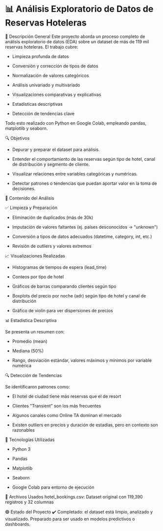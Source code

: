 # 📊 Análisis Exploratorio de Datos de Reservas Hoteleras



🧾 Descripción General
Este proyecto aborda un proceso completo de análisis exploratorio de datos (EDA) sobre un dataset de más de 119 mil reservas hoteleras. El trabajo cubre:


- Limpieza profunda de datos

- Conversión y corrección de tipos de datos

- Normalización de valores categóricos

- Análisis univariado y multivariado

- Visualizaciones comparativas y explicativas

- Estadísticas descriptivas

- Detección de tendencias clave

Todo esto realizado con Python en Google Colab, empleando pandas, matplotlib y seaborn.


🔍 Objetivos

- Depurar y preparar el dataset para análisis.

- Entender el comportamiento de las reservas según tipo de hotel, canal de distribución y segmento de cliente.

- Visualizar relaciones entre variables categóricas y numéricas.

- Detectar patrones o tendencias que puedan aportar valor en la toma de decisiones.


📂 Contenido del Análisis

✅ Limpieza y Preparación

- Eliminación de duplicados (más de 30k)

- Imputación de valores faltantes (ej. países desconocidos → "unknown")

- Conversión a tipos de datos adecuados (datetime, category, int, etc.)

- Revisión de outliers y valores extremos



📈 Visualizaciones Realizadas

- Histogramas de tiempos de espera (lead_time)

- Conteos por tipo de hotel

- Gráficos de barras comparando clientes según tipo

- Boxplots del precio por noche (adr) según tipo de hotel y canal de distribución

- Gráfico de violín para ver dispersiones de precios



📊 Estadística Descriptiva

Se presenta un resumen con:

- Promedio (mean)

- Mediana (50%)

- Rango, desviación estándar, valores máximos y mínimos por variable numérica



🔍 Detección de Tendencias

Se identificaron patrones como:

- El hotel de ciudad tiene más reservas que el de resort

- Clientes "Transient" son los más frecuentes

- Algunos canales como Online TA dominan el mercado

- Existen outliers en precios y duración de estadías, pero en contexto son razonables



🧰 Tecnologías Utilizadas
- Python 3

- Pandas

- Matplotlib

- Seaborn

- Google Colab para entorno de ejecución



📁 Archivos Usados
hotel_bookings.csv: Dataset original con 119,390 registros y 32 columnas


🟢 Estado del Proyecto
✔️ Completado: el dataset está limpio, analizado y visualizado. Preparado para ser usado en modelos predictivos o dashboards.


